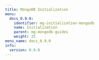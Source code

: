 ```yaml
---
title: MongoDB Initialization
menu:
  docs_0.9.0:
    identifier: mg-initialization-mongodb
    name: Initialization
    parent: mg-mongodb-guides
    weight: 25
menu_name: docs_0.9.0
info:
  version: 0.9.0
---
```


